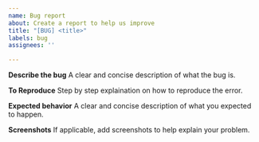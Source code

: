 ```yaml
---
name: Bug report
about: Create a report to help us improve
title: "[BUG] <title>"
labels: bug
assignees: ''

---
```


**Describe the bug**
A clear and concise description of what the bug is.

**To Reproduce**
Step by step explaination on how to reproduce the error.

**Expected behavior**
A clear and concise description of what you expected to happen.

**Screenshots**
If applicable, add screenshots to help explain your problem.
